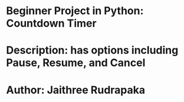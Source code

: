 # Beginner Project in Python: Countdown Timer
# Description: has options including Pause, Resume, and Cancel
# Author: Jaithree Rudrapaka
